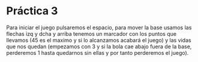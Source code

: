  # Práctica 3

Para iniciar el juego pulsaremos el espacio, para mover la base usamos las flechas izq y dcha y arriba tenemos un marcador con los puntos que llevamos (45 es el maximo y si lo alcanzamos acabará el juego) y las vidas que nos quedan (empezamos con 3 y si la bola cae abajo fuera de la base, perderemos 1 hasta quedarnos sin ellas y por tanto perderemos el juego).